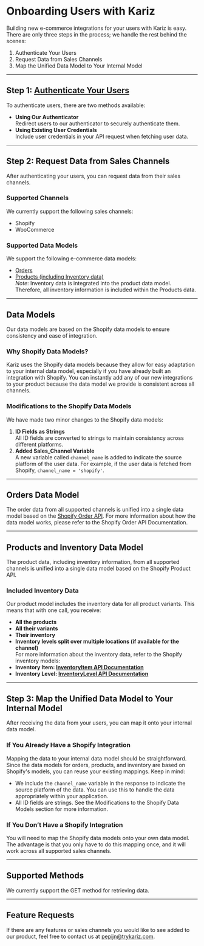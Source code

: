 # Onboarding Users with Kariz

Building new e-commerce integrations for your users with Kariz is easy. There are only three steps in the process; we handle the rest behind the scenes:
1. Authenticate Your Users
2. Request Data from Sales Channels
3. Map the Unified Data Model to Your Internal Model
---
## Step 1: [Authenticate Your Users](https://github.com/runkariz/docs/blob/main/authentication/README.md)
To authenticate users, there are two methods available:
- **Using Our Authenticator**\
Redirect users to our authenticator to securely authenticate them.
- **Using Existing User Credentials**\
Include user credentials in your API request when fetching user data.
---
## Step 2: Request Data from Sales Channels
After authenticating your users, you can request data from their sales channels.
### Supported Channels
We currently support the following sales channels:
- Shopify
- WooCommerce
### Supported Data Models
We support the following e-commerce data models:
- [Orders](https://github.com/runkariz/docs/blob/main/order/README.md)
- [Products (including Inventory data)](https://github.com/runkariz/docs/blob/main/product/README.md)\
_Note_: Inventory data is integrated into the product data model. Therefore, all inventory information is included within the Products data.
---

## Data Models
Our data models are based on the Shopify data models to ensure consistency and ease of integration.
### Why Shopify Data Models?
Kariz uses the Shopify data models because they allow for easy adaptation to your internal data model, especially if you have already built an integration with Shopify. You can instantly add any of our new integrations to your product because the data model we provide is consistent across all channels.
### Modifications to the Shopify Data Models
We have made two minor changes to the Shopify data models:
1. **ID Fields as Strings**\
All ID fields are converted to strings to maintain consistency across different platforms.
2. **Added Sales_Channel Variable**\
A new variable called `channel_name` is added to indicate the source platform of the user data. For example, if the user data is fetched from Shopify, `channel_name = 'shopify'`.
---
## Orders Data Model
The order data from all supported channels is unified into a single data model based on the [Shopify Order API](https://shopify.dev/docs/api/admin-rest/2024-10/resources/order). For more information about how the data model works, please refer to the Shopify Order API Documentation.

---
## Products and Inventory Data Model
The product data, including inventory information, from all supported channels is unified into a single data model based on the Shopify Product API.
### Included Inventory Data
Our product model includes the inventory data for all product variants. This means that with one call, you receive:
- **All the products**
- **All their variants**
- **Their inventory**
- **Inventory levels split over multiple locations (if available for the channel)**\
For more information about the inventory data, refer to the Shopify inventory models:
- **Inventory Item: [InventoryItem API Documentation](https://shopify.dev/docs/api/admin-rest/2024-10/resources/inventoryitem)**
- **Inventory Level: [InventoryLevel API Documentation](https://shopify.dev/docs/api/admin-rest/2024-10/resources/inventorylevel)**

---
## Step 3: Map the Unified Data Model to Your Internal Model
After receiving the data from your users, you can map it onto your internal data model.
### If You Already Have a Shopify Integration
Mapping the data to your internal data model should be straightforward. Since the data models for orders, products, and inventory are based on Shopify's models, you can reuse your existing mappings. Keep in mind:
- We include the `channel_name` variable in the response to indicate the source platform of the data. You can use this to handle the data appropriately within your application.
- All ID fields are strings. See the Modifications to the Shopify Data Models section for more information.
### If You Don’t Have a Shopify Integration
You will need to map the Shopify data models onto your own data model. The advantage is that you only have to do this mapping once, and it will work across all supported sales channels.

---
## Supported Methods
We currently support the GET method for retrieving data.

---
## Feature Requests
If there are any features or sales channels you would like to see added to our product, feel free to contact us at [pepijn@trykariz.com](mailto:pepijn@trykariz.com).

